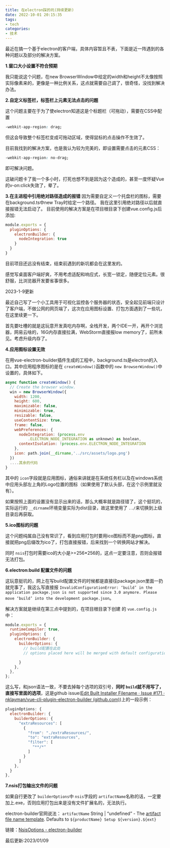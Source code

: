 ```yaml
---
title: 在electron踩的坑(持续更新)
date: 2022-10-01 20:15:35
tags:
- tech
categories:
- 技术
---
```

最近在搞一个基于electron的客户端，具体内容暂且不表，下面是近一阵遇到的各种问题以及部分的解决方案。

<!-- more -->

**1.窗口大小设置不符合预期**

我只能说这个问题，在new BrowserWindow中给定的width和height不太像按照实际像素来的，更像是一种比例关系，这点就需要自己调了，很奇怪，没找到解决办法。

**2.自定义标签栏，标签栏上元素无法点击的问题**

这个问题主要在于为了使electron知道这是个标题栏（可拖动），需要在CSS中配置

```css
-webkit-app-region: drag;
```

但这会导致整个标签栏变成可拖动区域，使得鼠标的点击操作不生效了。

目前我找到的解决方案，也是我认为较为完美的，即设置需要点击的元素CSS：

```css
-webkit-app-region: no-drag;
```

即可解决问题。

这破问题卡了我一个多小时，打死也想不到是因为这个造成的，甚至一度怀疑Vue的v-on:click失效了，晕了。

**3.在主进程中引用绝对路径造成的报错**
因为需要自定义一个托盘栏的图标，需要在background.ts中new Tray时给定一个路径。
我在这里引用绝对路径以后就直接报错无法启动了。
目前使用的解决方案是在项目根目录下创建vue.config.js后添加:

```javascript
module.exports = {
  pluginOptions: {
    electronBuilder: {
      nodeIntegration: true
    }
  }
}
```

目前项目还远没有结束，结束前遇到的新坑都会在这里发的。

感觉写桌面客户端好爽，不用考虑适配和响应式，长宽一锁定，随便定位元素。很舒服，比浏览器开发要省事很多。

2023-1-9更新

最近自己写了一个小工具用于可视化监控各个服务器的状态，安全起见前端只设计了客户端，不做公网的网页端了，这次在应用图标设置、打包方面遇到了一些坑，在这里续更一下。

首先要吐槽的就是这玩意开发真吃内存啊，全栈开发，两个IDE一开，再开个浏览器，网易云啥的，16G内存直接拉满，WebStorm直接报low memory了，前所未见。考虑升级内存了。

**4.应用图标设置无效**

在用vue-electron-builder插件生成的工程中，background.ts是electron的入口。其中应用程序图标的是在 `createWindow()`函数中的 `new BrowserWindow()`中设置的，具体如下。

```javascript
async function createWindow() {
  // Create the browser window.
  win = new BrowserWindow({
    width: 1200,
    height: 600,
    maximizable: false,
    minimizable: true,
    resizable: false,
    useContentSize: true,
    frame: false,
    webPreferences: {
      nodeIntegration: (process.env
          .ELECTRON_NODE_INTEGRATION as unknown) as boolean,
      contextIsolation: !process.env.ELECTRON_NODE_INTEGRATION
    },
    icon: path.join(__dirname,'../src/assets/logo.png')
  })
  ....其余的代码
}
```

其中的 `icon`字段就是应用图标，通俗来讲就是在系统任务栏以及在windows系统中应用头部左上角的Logo位置的图标（如果使用了默认头部，在这个示例里就没有）。

如果按照上面的设置没有显示出来的话，那么大概率就是路径错了，这个挺坑的，实际运行的 `__dirname`环境变量实际为dist目录，故这里使用了 `../`来切换到上级目录后再获取。

**5.ico图标的问题**

这个问题纯属自己没有常识了，看到应用打包时要用ico图标而不是png图标，直接就把png后缀改为ico了，打包直接报错，后来找到一个转换网站才解决。

同时 `nsis`打包时需要ico的大小是>=256*256的，这点一定要注意，否则会报错无法打包。

**6.electron:build 配置文件的问题**

这玩意挺坑的，网上在写build配置文件的时候都是直接往package.json里面一扔就完事了，我这么写直接报 `InvalidConfigurationError: ‘build’ in the application package.json is not supported since 3.0 anymore. Please move ‘build’ into the development package.json`。

解决方案就是继续在第三点中提到的，在项目根目录下创建 的 `vue.config.js`中：

```javascript
module.exports = {
  runtimeCompiler: true,
  pluginOptions: {
    electronBuilder: {
      builderOptions: {
        // build配置在此处
        // options placed here will be merged with default configuration and passed to electron-builder

      }
    },
  },
};
```

这么写，和json语法一致，不要去掉每个选项的双引号，**同时 `build`就不用写了，直接写里面的选项**，这是github issue([Edit Built Installer Filename · Issue #171 · nklayman/vue-cli-plugin-electron-builder (github.com)](https://github.com/nklayman/vue-cli-plugin-electron-builder/issues/171))上的一段示例：

```javascript
pluginOptions: {
  electronBuilder: {
    builderOptions: {
      "extraResources": [
        {
          "from": "./extraResources/",
          "to": "extraResources",
          "filter": [
            "**/*"
          ]
        }
      ]
    },
  }
},
```

**7.nsis打包输出文件的问题**

如果自行更改了 `builderOptions`中 `nsis`字段的 `artifactName`名称的话，一定要加上.exe，否则应用打包出来是没有文件扩展名的，无法执行。

electron-builder官网说法： `artifactName` String | “undefined” - The [artifact file name template](https://www.electron.build/configuration/configuration#artifact-file-name-template). Defaults to `${productName} Setup ${version}.${ext}`

链接：[NsisOptions - electron-builder](https://www.electron.build/generated/nsisoptions)

最后更新:2023/01/09
